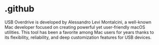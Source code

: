 # .github
USB Overdrive is developed by Alessandro Levi Montalcini, a well-known Mac developer focused on creating powerful yet user-friendly macOS utilities.   This tool has been a favorite among Mac users for years thanks to its flexibility, reliability, and deep customization features for USB devices.
